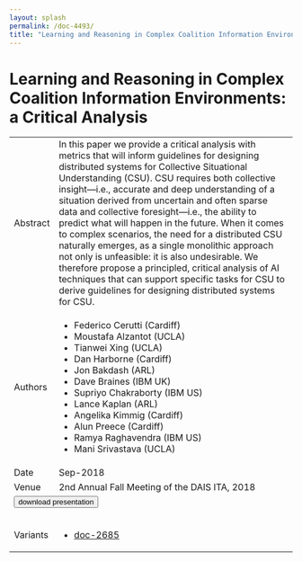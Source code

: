 ```yaml
---
layout: splash
permalink: /doc-4493/
title: "Learning and Reasoning in Complex Coalition Information Environments: a Critical Analysis"
---
```


# Learning and Reasoning in Complex Coalition Information Environments: a Critical Analysis

<table>
    <tbody>
    <tr>
        <td>Abstract</td>
        <td>In this paper we provide a critical analysis with metrics that will inform guidelines for designing distributed systems for Collective Situational Understanding (CSU). CSU requires both collective insight—i.e., accurate and deep understanding of a situation derived from uncertain and often sparse data and collective foresight—i.e., the ability to predict what will happen in the future. When it comes to complex scenarios, the need for a distributed CSU naturally emerges, as a single monolithic approach not only is unfeasible: it is also undesirable. We therefore propose a principled, critical analysis of AI techniques that can support specific tasks for CSU to derive guidelines for designing distributed systems for CSU.</td>
    </tr>
    <tr>
        <td>Authors</td>
        <td>
            <ul>
                <li>Federico Cerutti (Cardiff)</li>
                <li>Moustafa Alzantot (UCLA)</li>
                <li>Tianwei Xing (UCLA)</li>
                <li>Dan Harborne (Cardiff)</li>
                <li>Jon Bakdash (ARL)</li>
                <li>Dave Braines (IBM UK)</li>
                <li>Supriyo Chakraborty (IBM US)</li>
                <li>Lance Kaplan (ARL)</li>
                <li>Angelika Kimmig (Cardiff)</li>
                <li>Alun Preece (Cardiff)</li>
                <li>Ramya Raghavendra (IBM US)</li>
                <li>Mani Srivastava (UCLA)</li>
            </ul>
        </td>
    </tr>
    <tr>
        <td>Date</td>
        <td>Sep-2018</td>
    </tr>
    <tr>
        <td>Venue</td>
        <td>2nd Annual Fall Meeting of the DAIS ITA, 2018</td>
    </tr>
        <tr>
            <td colspan="2">
                <form method="get" action="https://dais-ita.org/sites/default/files/2522_slides.pdf">
                    <button type="submit">download presentation</button>
                </form>
            </td>
        </tr>
        <tr>
            <td>Variants</td>
            <td>
                <ul>
                    <li><a href="${varId}">doc-2685</a></li>
                </ul>
            </td>
        </tr>
    </tbody>
</table>
